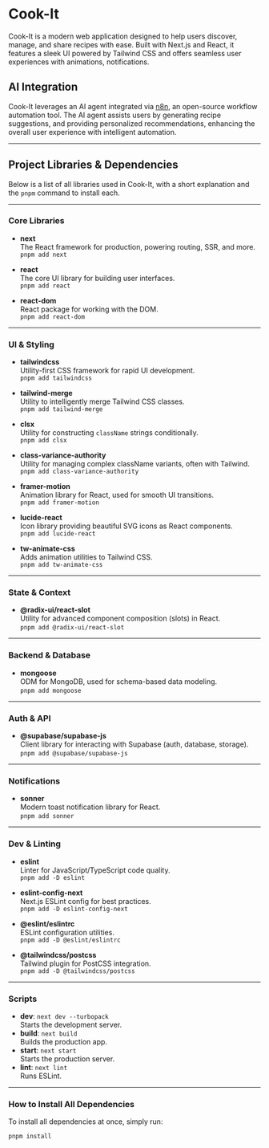 # Cook-It

Cook-It is a modern web application designed to help users discover, manage, and share recipes with ease. Built with Next.js and React, it features a sleek UI powered by Tailwind CSS and offers seamless user experiences with animations, notifications.

## AI Integration

Cook-It leverages an AI agent integrated via [n8n](https://n8n.io/), an open-source workflow automation tool. The AI agent assists users by generating recipe suggestions, and providing personalized recommendations, enhancing the overall user experience with intelligent automation.

---


## Project Libraries & Dependencies

Below is a list of all libraries used in Cook-It, with a short explanation and the `pnpm` command to install each.

---

### Core Libraries

- **next**  
  The React framework for production, powering routing, SSR, and more.  
  `pnpm add next`

- **react**  
  The core UI library for building user interfaces.  
  `pnpm add react`

- **react-dom**  
  React package for working with the DOM.  
  `pnpm add react-dom`

---

### UI & Styling

- **tailwindcss**  
  Utility-first CSS framework for rapid UI development.  
  `pnpm add tailwindcss`

- **tailwind-merge**  
  Utility to intelligently merge Tailwind CSS classes.  
  `pnpm add tailwind-merge`

- **clsx**  
  Utility for constructing `className` strings conditionally.  
  `pnpm add clsx`

- **class-variance-authority**  
  Utility for managing complex className variants, often with Tailwind.  
  `pnpm add class-variance-authority`

- **framer-motion**  
  Animation library for React, used for smooth UI transitions.  
  `pnpm add framer-motion`

- **lucide-react**  
  Icon library providing beautiful SVG icons as React components.  
  `pnpm add lucide-react`

- **tw-animate-css**  
  Adds animation utilities to Tailwind CSS.  
  `pnpm add tw-animate-css`

---

### State & Context

- **@radix-ui/react-slot**  
  Utility for advanced component composition (slots) in React.  
  `pnpm add @radix-ui/react-slot`

---

### Backend & Database

- **mongoose**  
  ODM for MongoDB, used for schema-based data modeling.  
  `pnpm add mongoose`

---

### Auth & API

- **@supabase/supabase-js**  
  Client library for interacting with Supabase (auth, database, storage).  
  `pnpm add @supabase/supabase-js`

---

### Notifications

- **sonner**  
  Modern toast notification library for React.  
  `pnpm add sonner`

---

### Dev & Linting

- **eslint**  
  Linter for JavaScript/TypeScript code quality.  
  `pnpm add -D eslint`

- **eslint-config-next**  
  Next.js ESLint config for best practices.  
  `pnpm add -D eslint-config-next`

- **@eslint/eslintrc**  
  ESLint configuration utilities.  
  `pnpm add -D @eslint/eslintrc`

- **@tailwindcss/postcss**  
  Tailwind plugin for PostCSS integration.  
  `pnpm add -D @tailwindcss/postcss`

---

### Scripts

- **dev**: `next dev --turbopack`  
  Starts the development server.
- **build**: `next build`  
  Builds the production app.
- **start**: `next start`  
  Starts the production server.
- **lint**: `next lint`  
  Runs ESLint.

---

### How to Install All Dependencies

To install all dependencies at once, simply run:

```sh
pnpm install
